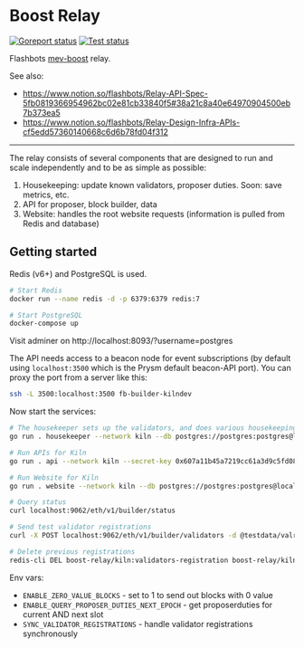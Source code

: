 # Boost Relay

[![Goreport status](https://goreportcard.com/badge/github.com/flashbots/boost-relay)](https://goreportcard.com/report/github.com/flashbots/boost-relay)
[![Test status](https://github.com/flashbots/boost-relay/workflows/Checks/badge.svg)](https://github.com/flashbots/boost-relay/actions?query=workflow%3A%22Checks%22)

Flashbots [mev-boost](https://github.com/flashbots/mev-boost/) relay.

See also:

* https://www.notion.so/flashbots/Relay-API-Spec-5fb0819366954962bc02e81cb33840f5#38a21c8a40e64970904500eb7b373ea5
* https://www.notion.so/flashbots/Relay-Design-Infra-APIs-cf5edd57360140668c6d6b78fd04f312

---

The relay consists of several components that are designed to run and scale independently and to be as simple as possible:

1. Housekeeping: update known validators, proposer duties. Soon: save metrics, etc.
1. API for proposer, block builder, data
2. Website: handles the root website requests (information is pulled from Redis and database)

## Getting started

Redis (v6+) and PostgreSQL is used.

```bash
# Start Redis
docker run --name redis -d -p 6379:6379 redis:7

# Start PostgreSQL
docker-compose up
```

Visit adminer on http://localhost:8093/?username=postgres

The API needs access to a beacon node for event subscriptions (by default using `localhost:3500` which is the Prysm default beacon-API port). You can proxy the port from a server like this:

```bash
ssh -L 3500:localhost:3500 fb-builder-kilndev
```

Now start the services:

```bash
# The housekeeper sets up the validators, and does various housekeeping
go run . housekeeper --network kiln --db postgres://postgres:postgres@localhost:5432/postgres?sslmode=disable

# Run APIs for Kiln
go run . api --network kiln --secret-key 0x607a11b45a7219cc61a3d9c5fd08c7eebd602a6a19a977f8d3771d5711a550f2 --db postgres://postgres:postgres@localhost:5432/postgres?sslmode=disable

# Run Website for Kiln
go run . website --network kiln --db postgres://postgres:postgres@localhost:5432/postgres?sslmode=disable

# Query status
curl localhost:9062/eth/v1/builder/status

# Send test validator registrations
curl -X POST localhost:9062/eth/v1/builder/validators -d @testdata/valreg2.json

# Delete previous registrations
redis-cli DEL boost-relay/kiln:validators-registration boost-relay/kiln:validators-registration-timestamp
```

Env vars:

* `ENABLE_ZERO_VALUE_BLOCKS` - set to 1 to send out blocks with 0 value
* `ENABLE_QUERY_PROPOSER_DUTIES_NEXT_EPOCH` - get proposerduties for current AND next slot
* `SYNC_VALIDATOR_REGISTRATIONS` - handle validator registrations synchronously
